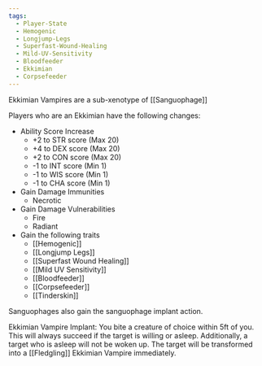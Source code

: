 ```yaml
---
tags:
  - Player-State
  - Hemogenic
  - Longjump-Legs
  - Superfast-Wound-Healing
  - Mild-UV-Sensitivity
  - Bloodfeeder
  - Ekkimian
  - Corpsefeeder
---
```

Ekkimian Vampires are a sub-xenotype of [[Sanguophage]]

Players who are an Ekkimian have the following changes:
* Ability Score Increase
	* +2 to STR score (Max 20)
	* +4 to DEX score (Max 20)
	* +2 to CON score (Max 20)
	* -1 to INT score (Min 1)
	* -1 to WIS score (Min 1)
	* -1 to CHA score (Min 1)
* Gain Damage Immunities
	* Necrotic
* Gain Damage Vulnerabilities
	* Fire
	* Radiant
* Gain the following traits
	* [[Hemogenic]]
	* [[Longjump Legs]]
	* [[Superfast Wound Healing]]
	* [[Mild UV Sensitivity]]
	* [[Bloodfeeder]]
	* [[Corpsefeeder]]
	* [[Tinderskin]]

Sanguophages also gain the sanguophage implant action.

Ekkimian Vampire Implant:
You bite a creature of choice within 5ft of you. This will always succeed if the target is willing or asleep. Additionally, a target who is asleep will not be woken up. The target will be transformed into a [[Fledgling]] Ekkimian Vampire immediately.